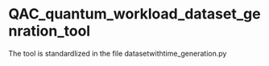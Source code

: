 # QAC_quantum_workload_dataset_genration_tool
The tool is standardlized in the file datasetwithtime_generation.py

